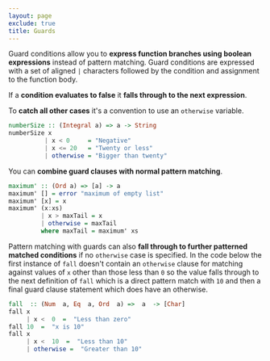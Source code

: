 ```yaml
---
layout: page
exclude: true
title: Guards
---
```


Guard conditions allow you to **express function branches using boolean expressions** instead of pattern matching. Guard conditions are expressed with a set of aligned `|` characters followed by the condition and assignment to the function body.

If a **condition evaluates to false** it **falls through to the next expression**. 

To **catch all other cases** it's a convention to use an `otherwise` variable.
```haskell
numberSize :: (Integral a) => a -> String
numberSize x
          | x < 0     = "Negative"
          | x <= 20   = "Twenty or less"
          | otherwise = "Bigger than twenty"
```

You can **combine guard clauses with normal pattern matching**.
```haskell
maximum' :: (Ord a) => [a] -> a
maximum' [] = error "maximum of empty list"
maximum' [x] = x
maximum' (x:xs)
         | x > maxTail = x
         | otherwise = maxTail
         where maxTail = maximum' xs
```

Pattern matching with guards can also **fall through to further patterned matched conditions** if no `otherwise` case is specified. In the code below the first instance of `fall` doesn't contain an `otherwise` clause for matching against values of `x` other than those less than `0` so the value falls through to the next definition of `fall` which is a direct pattern match with `10` and then a final guard clause statement which does have an otherwise.
```haskell
fall  :: (Num  a, Eq  a, Ord  a) =>  a  -> [Char]
fall x
     | x <  0  =  "Less than zero"
fall 10  =  "x is 10"
fall x
     | x <  10  =  "Less than 10"
     | otherwise =  "Greater than 10"
```
<!--stackedit_data:
eyJoaXN0b3J5IjpbMjg2MjM2NDIyLC03Nzk3Mjk4NTMsMTc4MT
g4MjA1LDE3NjM4MDUzMDksMzExMTEzNzYxXX0=
-->
